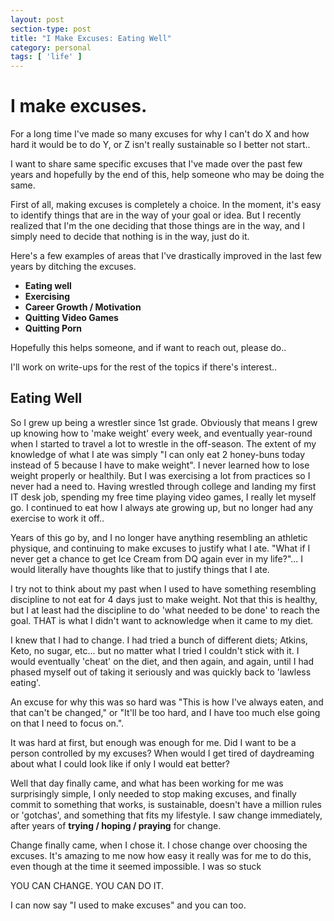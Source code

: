 ```yaml
---
layout: post
section-type: post
title: "I Make Excuses: Eating Well"
category: personal
tags: [ 'life' ]
---
```

# I make excuses.

For a long time I've made so many excuses for why I can't do X and how hard it would be to do Y, or Z isn't really sustainable so I better not start..

I want to share same specific excuses that I've made over the past few years and hopefully by the end of this, help someone who may be doing the same.

First of all, making excuses is completely a choice. In the moment, it's easy to identify things that are in the way of your goal or idea. But I recently realized that I'm the one deciding that those things are in the way, and I simply need to decide that nothing is in the way, just do it.

Here's a few examples of areas that I've drastically improved in the last few years by ditching the excuses.
- **Eating well**
- **Exercising**
- **Career Growth / Motivation**
- **Quitting Video Games**
- **Quitting Porn**

Hopefully this helps someone, and if want to reach out, please do..

I'll work on write-ups for the rest of the topics if there's interest..

## Eating Well
So I grew up being a wrestler since 1st grade. Obviously that means I grew up knowing how to 'make weight' every week, and eventually year-round when I started to travel a lot to wrestle in the off-season. The extent of my knowledge of what I ate was simply "I can only eat 2 honey-buns today instead of 5 because I have to make weight". I never learned how to lose weight properly or healthily. But I was exercising a lot from practices so I never had a need to. Having wrestled through college and landing my first IT desk job, spending my free time playing video games, I really let myself go. I continued to eat how I always ate growing up, but no longer had any exercise to work it off..

Years of this go by, and I no longer have anything resembling an athletic physique, and continuing to make excuses to justify what I ate. "What if I never get a chance to get Ice Cream from DQ again ever in my life?"... I would literally have thoughts like that to justify things that I ate.

I try not to think about my past when I used to have something resembling discipline to not eat for 4 days just to make weight. Not that this is healthy, but I at least had the discipline to do 'what needed to be done' to reach the goal. THAT is what I didn't want to acknowledge when it came to my diet.

I knew that I had to change. I had tried a bunch of different diets; Atkins, Keto, no sugar, etc... but no matter what I tried I couldn't stick with it. I would eventually 'cheat' on the diet, and then again, and again, until I had phased myself out of taking it seriously and was quickly back to 'lawless eating'.

An excuse for why this was so hard was "This is how I've always eaten, and that can't be changed," or "It'll be too hard, and I have too much else going on that I need to focus on.".

It was hard at first, but enough was enough for me. Did I want to be a person controlled by my excuses? When would I get tired of daydreaming about what I could look like if only I would eat better?

Well that day finally came, and what has been working for me was surprisingly simple, I only needed to stop making excuses, and finally commit to something that works, is sustainable, doesn't have a million rules or 'gotchas', and something that fits my lifestyle. I saw change immediately, after years of **trying / hoping / praying** for change.

Change finally came, when I chose it. I chose change over choosing the excuses. It's amazing to me now how easy it really was for me to do this, even though at the time it seemed impossible. I was so stuck

YOU CAN CHANGE. YOU CAN DO IT.

I can now say "I used to make excuses" and you can too.
